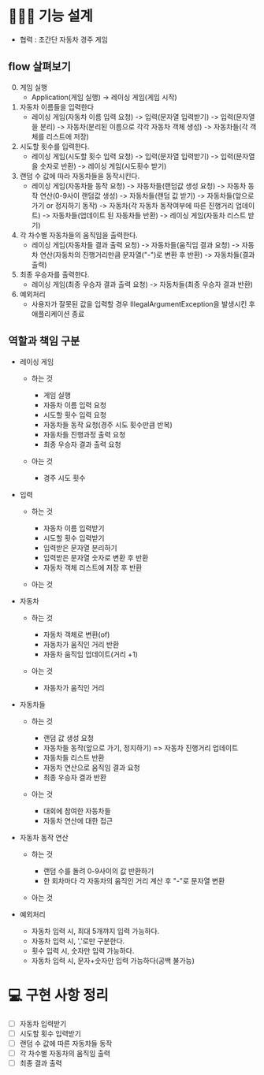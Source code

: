 # 👩🏻‍💻 기능 설계

- 협력 : 초간단 자동차 경주 게임

## flow 살펴보기
0. 게임 실행
    - Application(게임 실행) -> 레이싱 게임(게임 시작)
1. 자동차 이름들을 입력한다
    - 레이싱 게임(자동차 이름 입력 요청) -> 입력(문자열 입력받기) -> 입력(문자열을 분리) -> 자동차(분리된 이름으로 각각 자동차 객체 생성) -> 자동차들(각 객체를 리스트에 저장)
2. 시도할 횟수를 입력한다.
    - 레이싱 게임(시도할 횟수 입력 요청) -> 입력(문자열 입력받기) -> 입력(문자열을 숫자로 반환) -> 레이싱 게임(시도횟수 받기)
3. 랜덤 수 값에 따라 자동차들을 동작시킨다.
    - 레이싱 게임(자동차들 동작 요청) -> 자동차들(랜덤값 생성 요청) -> 자동차 동작 연산(0-9사이 랜덤값 생성) -> 자동차들(랜덤 값 받기) -> 자동차들(앞으로가기 or 정지하기 동작) -> 자동차(각 자동차 동작여부에 따른 진행거리 업데이트) -> 자동차들(업데이트 된 자동차들 반환) -> 레이싱 게임(자동차 리스트 받기)
4. 각 차수별 자동차들의 움직임을 출력한다.
    - 레이싱 게임(자동차들 결과 출력 요청) -> 자동차들(움직임 결과 요청) -> 자동차 연산(자동차의 진행거리만큼 문자열("-")로 변환 후 반환) -> 자동차들(결과 출력)
5. 최종 우승자를 출력한다.
    - 레이싱 게임(최종 우승자 결과 출력 요청) -> 자동차들(최종 우승자 결과 반환)
6. 예외처리
    - 사용자가 잘못된 값을 입력할 경우 IllegalArgumentException을 발생시킨 후 애플리케이션 종료

## 역할과 책임 구분

- 레이싱 게임
    - 하는 것
        - 게임 실행
        - 자동차 이름 입력 요청
        - 시도할 횟수 입력 요청
        - 자동차들 동작 요청(경주 시도 횟수만큼 반복)
        - 자동차들 진행과정 출력 요청
        - 최종 우승자 결과 출력 요청

    - 아는 것
        - 경주 시도 횟수

- 입력
    - 하는 것
        - 자동차 이름 입력받기
        - 시도할 횟수 입력받기
        - 입력받은 문자열 분리하기
        - 입력받은 문자열 숫자로 변환 후 반환
        - 자동차 객체 리스트에 저장 후 반환

    - 아는 것


- 자동차
    - 하는 것
        - 자동차 객체로 변환(of)
        - 자동차가 움직인 거리 반환
        - 자동차 움직임 업데이트(거리 +1)

    - 아는 것
        - 자동차가 움직인 거리
    

- 자동차들
    - 하는 것
        - 랜덤 값 생성 요청
        - 자동차들 동작(앞으로 가기, 정지하기) => 자동차 진행거리 업데이트
        - 자동차들 리스트 반환
        - 자동차 연산으로 움직임 결과 요청
        - 최종 우승자 결과 반환

    - 아는 것
        - 대회에 참여한 자동차들
        - 자동차 연산에 대한 접근


- 자동차 동작 연산
    - 하는 것
        - 랜덤 수를 돌려 0-9사이의 값 반환하기
        - 한 회차마다 각 자동차의 움직인 거리 계산 후 "-"로 문자열 변환
        
    - 아는 것

- 예외처리
    - 자동차 입력 시, 최대 5개꺄지 입력 가능하다.
    - 자동차 입력 시, ','로만 구분한다.
    - 횟수 입력 시, 숫자만 입력 가능하다.
    - 자동차 입력 시, 문자+숫자만 입력 가능하다(공백 불가능)


# 💻 구현 사항 정리
- [ ] 자동차 입력받기
- [ ] 시도할 횟수 입력받기
- [ ] 랜덤 수 값에 따른 자동차들 동작
- [ ] 각 차수별 자동차의 움직임 출력
- [ ] 최종 결과 출력